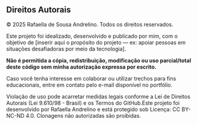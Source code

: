## Direitos Autorais

© 2025 Rafaella de Sousa Andrelino. Todos os direitos reservados.

Este projeto foi idealizado, desenvolvido e publicado por mim, com o objetivo de [inserir aqui o propósito do projeto — ex: apoiar pessoas em situações desafiadoras por meio da tecnologia].

**Não é permitida a cópia, redistribuição, modificação ou uso parcial/total deste código sem minha autorização expressa por escrito.**

Caso você tenha interesse em colaborar ou utilizar trechos para fins educacionais, entre em contato pelo e-mail disponível no portfólio.

Violação de uso pode acarretar medidas legais conforme a Lei de Direitos Autorais (Lei 9.610/98 - Brasil) e os Termos do GitHub.Este projeto foi desenvolvido por Rafaella Andrelino e está protegido sob Licença: CC BY-NC-ND 4.0. Clonagens não autorizadas são proibidas.
